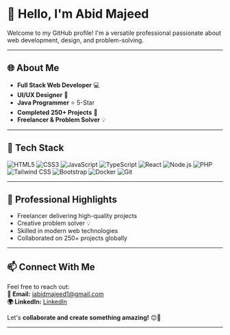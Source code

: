 # 👋 Hello, I'm Abid Majeed

Welcome to my GitHub profile! I'm a versatile professional passionate about web development, design, and problem-solving.  

---

## 🌐 About Me
- **Full Stack Web Developer** 💻  
- **UI/UX Designer** 🎨  
- **Java Programmer** ⭐ 5-Star  
- **Completed 250+ Projects** 🎥  
- **Freelancer & Problem Solver** 💡  

---

## 🔧 Tech Stack
![HTML5](https://img.shields.io/badge/HTML5-E34F26?style=flat-square&logo=html5&logoColor=white) 
![CSS3](https://img.shields.io/badge/CSS3-1572B6?style=flat-square&logo=css3&logoColor=white) 
![JavaScript](https://img.shields.io/badge/JavaScript-F7DF1E?style=flat-square&logo=javascript&logoColor=black) 
![TypeScript](https://img.shields.io/badge/TypeScript-007ACC?style=flat-square&logo=typescript&logoColor=white)
![React](https://img.shields.io/badge/React-61DAFB?style=flat-square&logo=react&logoColor=black) 
![Node.js](https://img.shields.io/badge/Node.js-339933?style=flat-square&logo=node.js&logoColor=white) 
![PHP](https://img.shields.io/badge/PHP-777BB4?style=flat-square&logo=php&logoColor=white)
![Tailwind CSS](https://img.shields.io/badge/Tailwind_CSS-38B2AC?style=flat-square&logo=tailwind-css&logoColor=white)
![Bootstrap](https://img.shields.io/badge/Bootstrap-7952B3?style=flat-square&logo=bootstrap&logoColor=white)
![Docker](https://img.shields.io/badge/Docker-2496ED?style=flat-square&logo=docker&logoColor=white)
![Git](https://img.shields.io/badge/Git-F05032?style=flat-square&logo=git&logoColor=white)


---

## 💼 Professional Highlights
- Freelancer delivering high-quality projects  
- Creative problem solver 💡  
- Skilled in modern web technologies  
- Collaborated on 250+ projects globally  

---

## 📫 Connect With Me
Feel free to reach out:  
**📧 Email:** [iabidmajeed1@gmail.com](mailto:iabidmajeed1@gmail.com)  
**🌍 LinkedIn:** [LinkedIn](https://www.linkedin.com/in/abid-majeed-web-developer/)  

Let's **collaborate and create something amazing!** 😊🚀  

---

